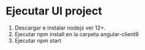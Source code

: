 # Ejecutar UI project

1) Descargar e instalar nodejs ver 12+.
3) Ejecutar npm install en la carpeta angular-client9
4) Ejecutar npm start



